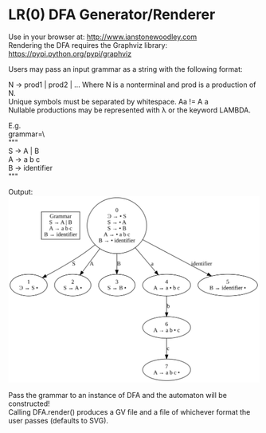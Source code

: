 # LR(0) DFA Generator/Renderer

Use in your browser at: http://www.ianstonewoodley.com \
Rendering the DFA requires the Graphviz library: https://pypi.python.org/pypi/graphviz

Users may pass an input grammar as a string with the following format:

N -> prod1 | prod2 | ...
Where N is a nonterminal and prod is a production of N.\
Unique symbols must be separated by whitespace. Aa != A a\
Nullable productions may be represented with λ or the keyword LAMBDA.

E.g.\
grammar=\\\
"""\
S -> A | B\
A -> a b c\
B -> identifier\
"""

Output:\
![alt text](https://github.com/woodleyi/LR0-DFA-Generator/blob/master/DFA.svg)

Pass the grammar to an instance of DFA and the automaton will be constructed!\
Calling DFA.render() produces a GV file and a file of whichever format the user
passes (defaults to SVG).
